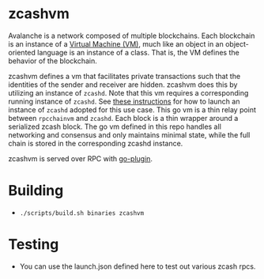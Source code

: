 # zcashvm

Avalanche is a network composed of multiple blockchains. Each blockchain is an instance of a [Virtual Machine (VM)](https://docs.avax.network/learn/platform-overview#virtual-machines), much like an object in an object-oriented language is an instance of a class. That is, the VM defines the behavior of the blockchain.

zcashvm defines a vm that facilitates private transactions such that the identities of the sender and receiver are hidden. zcashvm does this by utilizing an instance of `zcashd`. Note that this vm requires a corresponding running instance of `zcashd`. See [these instructions](https://github.com/rkass/zcash/blob/zsno-release/doc/debugging.md) for how to launch an instance of `zcashd` adopted for this use case. This go vm is a thin relay point between `rpcchainvm` and `zcashd`. Each block is a thin wrapper around a serialized zcash block. The go vm defined in this repo handles all networking and consensus and only maintains minimal state, while the full chain is stored in the corresponding zcashd instance.

zcashvm is served over RPC with [go-plugin](https://github.com/hashicorp/go-plugin).

# Building

- `./scripts/build.sh binaries zcashvm`

# Testing

- You can use the launch.json defined here to test out various zcash rpcs.
